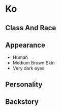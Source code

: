 # Ko
## Class And Race

## Appearance
- Human
- Medium Brown Skin
- Very dark eyes
## Personality

## Backstory

